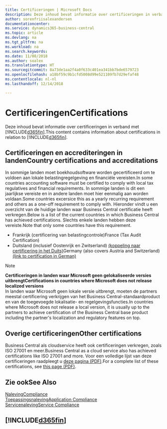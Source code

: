 ```yaml
---
title: Certificeringen | Microsoft Docs
description: Deze inhoud bevat informatie over certificeringen in verband met Business Central.
author: sorenfriisalexandersen
documentationcenter: 
ms.service: dynamics365-business-central
ms.topic: article
ms.devlang: na
ms.tgt_pltfrm: na
ms.workload: na
ms.search.keywords: 
ms.date: 11/08/2018
ms.author: soalex
ms.translationtype: HT
ms.sourcegitcommit: 8a73de1aa2f4a0f633c401ea341bb7bde6579723
ms.openlocfilehash: a18bf59c9b1cfd5008d99e521109fb7d29efaf48
ms.contentlocale: nl-nl
ms.lasthandoff: 12/14/2018

---
```

# <a name="certifications"></a><span data-ttu-id="62162-103">Certificeringen</span><span class="sxs-lookup"><span data-stu-id="62162-103">Certifications</span></span>  
<span data-ttu-id="62162-104">Deze inhoud bevat informatie over certificeringen in verband met [!INCLUDE[d365fin](../includes/d365fin_md.md)].</span><span class="sxs-lookup"><span data-stu-id="62162-104">This content contains information about certifications in relation to [!INCLUDE[d365fin](../includes/d365fin_md.md)].</span></span>  

## <a name="country-certifications-and-accreditations"></a><span data-ttu-id="62162-105">Certificeringen en accrediteringen in landen</span><span class="sxs-lookup"><span data-stu-id="62162-105">Country certifications and accreditations</span></span>
<span data-ttu-id="62162-106">In sommige landen moet boekhoudsoftware worden gecertificeerd om te voldoen aan lokale belastingregelgeving en financiële vereisten.</span><span class="sxs-lookup"><span data-stu-id="62162-106">In some countries accounting software must be certified to comply with local tax regulatives and financial requirements.</span></span> <span data-ttu-id="62162-107">In sommige landen is dit een jaarlijkse vereiste en in andere landen moet hier eenmalig aan worden voldaan.</span><span class="sxs-lookup"><span data-stu-id="62162-107">Some countries excersice this as a yearly recurring requirement and others as a one-off requirement to comply with.</span></span> <span data-ttu-id="62162-108">Hieronder vindt u een overzicht van de huidige landen waar Business Central certificatie heeft verkregen.</span><span class="sxs-lookup"><span data-stu-id="62162-108">Below is a list of the current countries in which Business Central has achieved certifications.</span></span> <span data-ttu-id="62162-109">Slechts enkele landen hebben deze vereiste.</span><span class="sxs-lookup"><span data-stu-id="62162-109">Note that only some countries have this requirement.</span></span>  
- <span data-ttu-id="62162-110">Frankrijk (certificering van belastingcontrole)</span><span class="sxs-lookup"><span data-stu-id="62162-110">France (Tax Audit Certification)</span></span>
- <span data-ttu-id="62162-111">Duitsland (inclusief Oostenrijk en Zwitserland) [(koppeling naar certificering in het Duits)](https://www.bdo.de/de-de/themen/softwarebescheinungen/bdo/microsoft-dynamics-365-business-central)</span><span class="sxs-lookup"><span data-stu-id="62162-111">Germany (also covers Austria and Switzerland) [(link to certification in German)](https://www.bdo.de/de-de/themen/softwarebescheinungen/bdo/microsoft-dynamics-365-business-central)</span></span>

> [!NOTE]  
>  <span data-ttu-id="62162-112">**Certificeringen in landen waar Microsoft geen gelokaliseerde versies uitbrengt**</span><span class="sxs-lookup"><span data-stu-id="62162-112">**Certifications in countries where Microsoft does not release localized versions**</span></span>  
> <span data-ttu-id="62162-113">In landen waar Microsoft geen lokale versie uitbrengt, moeten de partners meestal certificering verkrijgen van het Business Central-standaardproduct en van de toegevoegde lokalisatie- en regelgevingsfuncties.</span><span class="sxs-lookup"><span data-stu-id="62162-113">In countries where Microsoft does not release a local version, it is usually up to the partners to achieve certification of the Business Central base product including the partner's localization and regulatory features on top.</span></span>

## <a name="other-certifications"></a><span data-ttu-id="62162-114">Overige certificeringen</span><span class="sxs-lookup"><span data-stu-id="62162-114">Other certifications</span></span>  
<span data-ttu-id="62162-115">Business Central als cloudservice heeft ook certificeringen verkregen, zoals ISO 27001 en meer.</span><span class="sxs-lookup"><span data-stu-id="62162-115">Business Central as a cloud service also has achieved certifications like ISO 27001 and more.</span></span> <span data-ttu-id="62162-116">Voor een volledige lijst van deze certificeringen raadpleegt u [deze pagina (PDF)](https://aka.ms/d365-compliance-list).</span><span class="sxs-lookup"><span data-stu-id="62162-116">For a complete list of these certifications, see [this page (PDF)](https://aka.ms/d365-compliance-list).</span></span>

## <a name="see-also"></a><span data-ttu-id="62162-117">Zie ook</span><span class="sxs-lookup"><span data-stu-id="62162-117">See Also</span></span>  
[<span data-ttu-id="62162-118">Naleving</span><span class="sxs-lookup"><span data-stu-id="62162-118">Compliance</span></span>](compliance-overview.md)  
[<span data-ttu-id="62162-119">Toepassingsnaleving</span><span class="sxs-lookup"><span data-stu-id="62162-119">Application Compliance</span></span>](compliance-application-compliance.md)  
[<span data-ttu-id="62162-120">Servicenaleving</span><span class="sxs-lookup"><span data-stu-id="62162-120">Service Compliance</span></span>](compliance-service-compliance.md)  

 ## [!INCLUDE[d365fin](../includes/free_trial_md.md)]  
 

